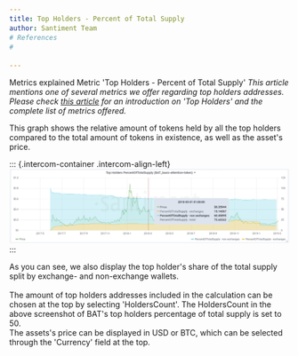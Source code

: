 ```yaml
---
title: Top Holders - Percent of Total Supply
author: Santiment Team
# References
#

---
```


Metrics explained
Metric \'Top Holders - Percent of Total Supply\'
*This article mentions one of several metrics we offer regarding top
holders addresses. Please check* [*this
article*](/intercom-articles/metrics-explained/sangraphs/metrics-about-top-holders)
*for an introduction on \'Top Holders\' and the complete list of metrics
offered.*

This graph shows the relative amount of tokens held by all the top
holders compared to the total amount of tokens in existence, as well as
the asset\'s price.

::: {.intercom-container .intercom-align-left}
![](31_top_holders_percentof.png)
:::

As you can see, we also display the top holder\'s share of the total
supply split by exchange- and non-exchange wallets.\
\
The amount of top holders addresses included in the calculation can be
chosen at the top by selecting \'HoldersCount\'. The HoldersCount in the
above screenshot of BAT\'s top holders percentage of total supply is set
to 50.\
The assets\'s price can be displayed in USD or BTC, which can be
selected through the \'Currency\' field at the top.
